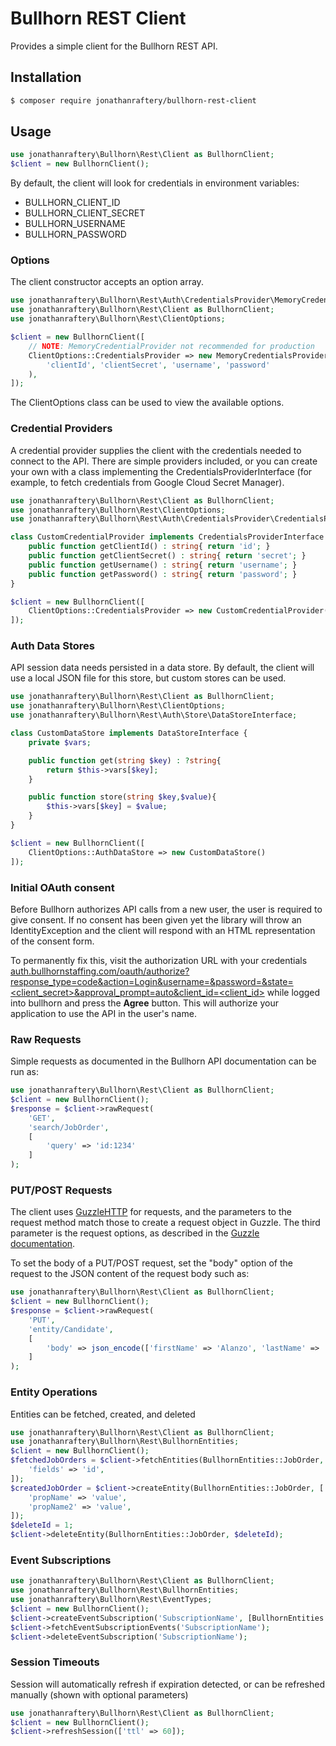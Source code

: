 # Bullhorn REST Client

Provides a simple client for the Bullhorn REST API.

## Installation
``` bash
$ composer require jonathanraftery/bullhorn-rest-client
```

## Usage
```php
use jonathanraftery\Bullhorn\Rest\Client as BullhornClient;
$client = new BullhornClient();
```

By default, the client will look for credentials in environment variables:
- BULLHORN_CLIENT_ID
- BULLHORN_CLIENT_SECRET
- BULLHORN_USERNAME
- BULLHORN_PASSWORD

### Options
The client constructor accepts an option array.
```php
use jonathanraftery\Bullhorn\Rest\Auth\CredentialsProvider\MemoryCredentialsProvider;
use jonathanraftery\Bullhorn\Rest\Client as BullhornClient;
use jonathanraftery\Bullhorn\Rest\ClientOptions;

$client = new BullhornClient([
    // NOTE: MemoryCredentialProvider not recommended for production
    ClientOptions::CredentialsProvider => new MemoryCredentialsProvider(
        'clientId', 'clientSecret', 'username', 'password'
    ),
]);
```
The ClientOptions class can be used to view the available options.

### Credential Providers
A credential provider supplies the client with the credentials needed to
connect to the API. There are simple providers included, or you can
create your own with a class implementing the CredentialsProviderInterface
(for example, to fetch credentials from Google Cloud Secret Manager).
```php
use jonathanraftery\Bullhorn\Rest\Client as BullhornClient;
use jonathanraftery\Bullhorn\Rest\ClientOptions;
use jonathanraftery\Bullhorn\Rest\Auth\CredentialsProvider\CredentialsProviderInterface;

class CustomCredentialProvider implements CredentialsProviderInterface {
    public function getClientId() : string{ return 'id'; }
    public function getClientSecret() : string{ return 'secret'; }
    public function getUsername() : string{ return 'username'; }
    public function getPassword() : string{ return 'password'; }
}

$client = new BullhornClient([
    ClientOptions::CredentialsProvider => new CustomCredentialProvider()
]);
```

### Auth Data Stores
API session data needs persisted in a data store. By default, the client
will use a local JSON file for this store, but custom stores can be used.
```php
use jonathanraftery\Bullhorn\Rest\Client as BullhornClient;
use jonathanraftery\Bullhorn\Rest\ClientOptions;
use jonathanraftery\Bullhorn\Rest\Auth\Store\DataStoreInterface;

class CustomDataStore implements DataStoreInterface {
    private $vars;

    public function get(string $key) : ?string{
        return $this->vars[$key];
    }

    public function store(string $key,$value){
        $this->vars[$key] = $value;
    }
}

$client = new BullhornClient([
    ClientOptions::AuthDataStore => new CustomDataStore()
]);
```

### Initial OAuth consent
Before Bullhorn authorizes API calls from a new user, the user is required to give consent. If no consent has been given yet the library will throw an IdentityException and the client will respond with an HTML representation of the consent form.

To permanently fix this, visit the authorization URL with your credentials [auth.bullhornstaffing.com/oauth/authorize?response_type=code&action=Login&username=<username>&password=<password>&state=<client_secret>&approval_prompt=auto&client_id=<client_id>](https://auth.bullhornstaffing.com/oauth/authorize?response_type=code&action=Login&username=<username>&password=<password>&state=<client_secret>&approval_prompt=auto&client_id=<client_id>) while logged into bullhorn and press the **Agree** button. This will authorize your application to use the API in the user's name.

### Raw Requests
Simple requests as documented in the Bullhorn API documentation can be run as:
```php
use jonathanraftery\Bullhorn\Rest\Client as BullhornClient;
$client = new BullhornClient();
$response = $client->rawRequest(
    'GET',
    'search/JobOrder',
    [
        'query' => 'id:1234'
    ]
);
```

### PUT/POST Requests
The client uses [GuzzleHTTP](http://docs.guzzlephp.org/en/stable/) for requests, and the parameters to the request method match those to create a request object in Guzzle. The third parameter is the request options, as described in the [Guzzle documentation](http://docs.guzzlephp.org/en/stable/request-options.html).

To set the body of a PUT/POST request, set the "body" option of the request to the JSON content of the request body such as:
```php
use jonathanraftery\Bullhorn\Rest\Client as BullhornClient;
$client = new BullhornClient();
$response = $client->rawRequest(
    'PUT',
    'entity/Candidate',
    [
        'body' => json_encode(['firstName' => 'Alanzo', 'lastName' => 'Smith', 'status' => 'Registered'])
    ]
);
```

### Entity Operations
Entities can be fetched, created, and deleted
```php
use jonathanraftery\Bullhorn\Rest\Client as BullhornClient;
use jonathanraftery\Bullhorn\Rest\BullhornEntities;
$client = new BullhornClient();
$fetchedJobOrders = $client->fetchEntities(BullhornEntities::JobOrder, [1,2,3], [
    'fields' => 'id',
]);
$createdJobOrder = $client->createEntity(BullhornEntities::JobOrder, [
    'propName' => 'value',
    'propName2' => 'value',
]);
$deleteId = 1;
$client->deleteEntity(BullhornEntities::JobOrder, $deleteId);
```

### Event Subscriptions
```php
use jonathanraftery\Bullhorn\Rest\Client as BullhornClient;
use jonathanraftery\Bullhorn\Rest\BullhornEntities;
use jonathanraftery\Bullhorn\Rest\EventTypes;
$client = new BullhornClient();
$client->createEventSubscription('SubscriptionName', [BullhornEntities::JobOrder], [EventTypes::Created]);
$client->fetchEventSubscriptionEvents('SubscriptionName');
$client->deleteEventSubscription('SubscriptionName');
```

### Session Timeouts
Session will automatically refresh if expiration detected, or can be refreshed manually (shown with optional parameters)
```php
use jonathanraftery\Bullhorn\Rest\Client as BullhornClient;
$client = new BullhornClient();
$client->refreshSession(['ttl' => 60]);
```
